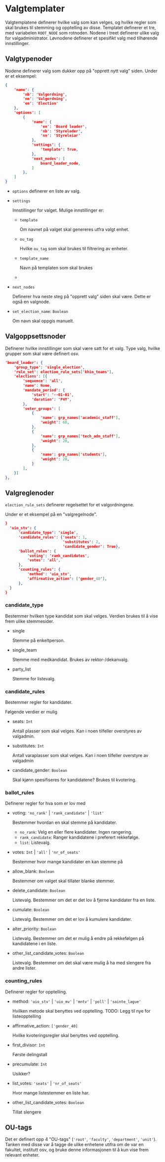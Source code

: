 # Valgtemplater

Valgtemplatene definerer hvilke valg som kan velges, og hvilke regler som skal brukes til stemming og opptelling av disse. Templatet definerer et tre, med variabelen ``ROOT_NODE`` som rotnoden. Nodene i treet definerer ulike valg for valgadministrator. Løvnodene definerer et spesifikt valg med tilhørende innstillinger.

## Valgtypenoder

Nodene definerer valg som dukker opp på "opprett nytt valg" siden. Under er et eksempel:
```json
{
    'name': {
        'nb': 'Valgordning',
        'nn': 'Valgordning',
        'en': 'Election'
    },
    'options': [
        {
            'name': {
                'en': 'Board leader',
                'nb': 'Styreleder',
                'nn': 'Styreleiar'
            },
            'settings': {
                'template': True,
            },
            'next_nodes': [
                board_leader_node,
            ]
        },
    ]
}
```

* ``options`` definerer en liste av valg.

* ``settings``
  
  Innstillinger for valget. Mulige innstillinger er:
  * ``template``

    Om navnet på valget skal genereres utfra valgt enhet.

  * ``ou_tag``

    Hvilke ``ou_tag`` som skal brukes til filtrering av enheter.

  * ``template_name``

    Navn på templaten som skal brukes

  *

* ``next_nodes``

  Definerer hva neste steg på "opprett valg" siden skal være. Dette er også en valgnode.

* ``set_election_name``: ``Boolean``

  Om navn skal oppgis manuelt.

## Valgoppsettsnoder

Definerer hvilke innstillinger som skal være satt for et valg.
Type valg, hvilke grupper som skal være definert osv.

```json
'board_leader': {
    'group_type': 'single_election',
    'rule_set': election_rule_sets['khio_teams'],
    'elections': [{
        'sequence': 'all',
        'name': None,
        'mandate_period': {
            'start': '--01-01',
            'duration': 'P4Y',
        },
        'voter_groups': [
            {
                'name': grp_names['academic_staff'],
                'weight': 60,
            },
            {
                'name': grp_names['tech_adm_staff'],
                'weight': 20,
            },
            {
                'name': grp_names['students'],
                'weight': 20,
            }
        ],
    }]
},
```


## Valgreglenoder

``election_rule_sets`` definerer regelsettet for et valgordningene.

Under er et eksempel på en "valgregelnode". 

```json
}
  'uio_stv': {
      'candidate_type': 'single',
      'candidate_rules': {'seats': 1,
                          'substitutes': 2,
                          'candidate_gender': True},
      'ballot_rules': {
          'voting': 'rank_candidates',
          'votes': 'all',
      },
      'counting_rules': {
          'method': 'uio_stv',
          'affirmative_action': ['gender_40'],
      },
  }
}
```

### candidate_type

Bestemmer hvilken type kandidat som skal velges.
Verdien brukes til å vise frem ulike stemmesider.

* single

  Stemme på enkeltperson.

* single_team

  Stemme med medkandidat. Brukes av rektor-/dekanvalg.

* party_list

  Stemme for listevalg.
  

### candidate_rules

Bestemmer regler for kandidater.

Følgende verdier er mulig

* seats: ``Int``

  Antall plasser som skal velges. Kan i noen tilfeller overstyres av valgadmin.

* substitutes: ``Int``

  Antall varaplasser som skal velges. Kan i noen tilfeller overstyre av valgadmin

* candidate_gender: ``Boolean``

  Skal kjønn spesifiseres for kandidatene? Brukes til kvotering.

### ballot_rules

Definerer regler for hva som er lov med

* voting: ``'no_rank'`` | ``'rank_candidate'`` | ``'list'``

  Bestemmer hvordan en skal stemme på kandidater.
  * ``no_rank``: Velg en eller flere kandidater. Ingen rangering.
  * ``rank_candidate``: Ranger kandidatene i preferert rekkefølge.
  * ``list``: Listevalg.

* votes: ``Int`` | ``'all'`` | ``'nr_of_seats'``

  Bestemmer hvor mange kandidater en kan stemme på

* allow_blank: ``Boolean``

  Bestemmer om valget skal tillater blanke stemmer.

* delete_candidate: ``Boolean``

  Listevalg. Bestemmer om det er det lov å fjerne kandidater fra en liste.

* cumulate: ``Boolean``

  Listevalg. Bestemmer om det er lov å kumulere kandidater.

* alter_priority: ``Boolean``

  Listevalg. Bestemmer om det er mulig å endre på rekkefølgen på kandidatene i en liste.

* other_list_candidate_votes: ``Boolean``

  Listevalg. Bestemmer om det skal være mulig å ha med slengere fra andre lister.

### counting_rules

Definerer regler for opptelling.

* method: ``'uio_stv'`` | ``'uio_mv'`` | ``'mntv'`` | ``'poll'`` | ``'sainte_lague'``

  Hvilken metode skal benyttes ved opptelling. TODO: Legg til nye for listeopptelling

* affirmative_action: ``['gender_40]``
  
  Hvilke kvoteringsregler skal benyttes ved opptelling.
  
* first_divisor: ``Int``

  Første delingstall

* precumulate: ``Int``

  Usikker?

* list_votes: ``'seats'`` | ``'nr_of_seats'``
  
  Hvor mange listestemmer en liste har.

* other_list_candidate_votes: ``Boolean``
  
  Tillat slengere
  

## OU-tags

Det er definert opp 4 "OU-tags" (``'root'``, ``'faculty'``, ``'department'``, ``'unit'``). Tanken med disse var å tagge de ulike enhetene utifra om de var en fakultet, institutt osv, og bruke denne informasjonen til å kun vise frem relevant enheter. 
